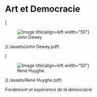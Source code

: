 # **Art et Democracie**

[<figure markdown>![Image title](../assets/Dewey-pdf.svg){align=left width="50"}<figcaption>John Dewey</figcaption></figure>](./assets/John Dewey.pdf)

[<figure markdown>![Image title](../assets/Huyghe-pdf.svg){align=left width="50"}<figcaption>René Huyghe</figcaption></figure>](./assets/Rene Huyghe.pdf)

*Fondement et expérience de la démocracie*